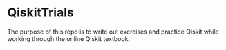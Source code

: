 # QiskitTrials
 The purpose of this repo is to write out exercises and practice Qiskit while working through the online Qiskit textbook.
